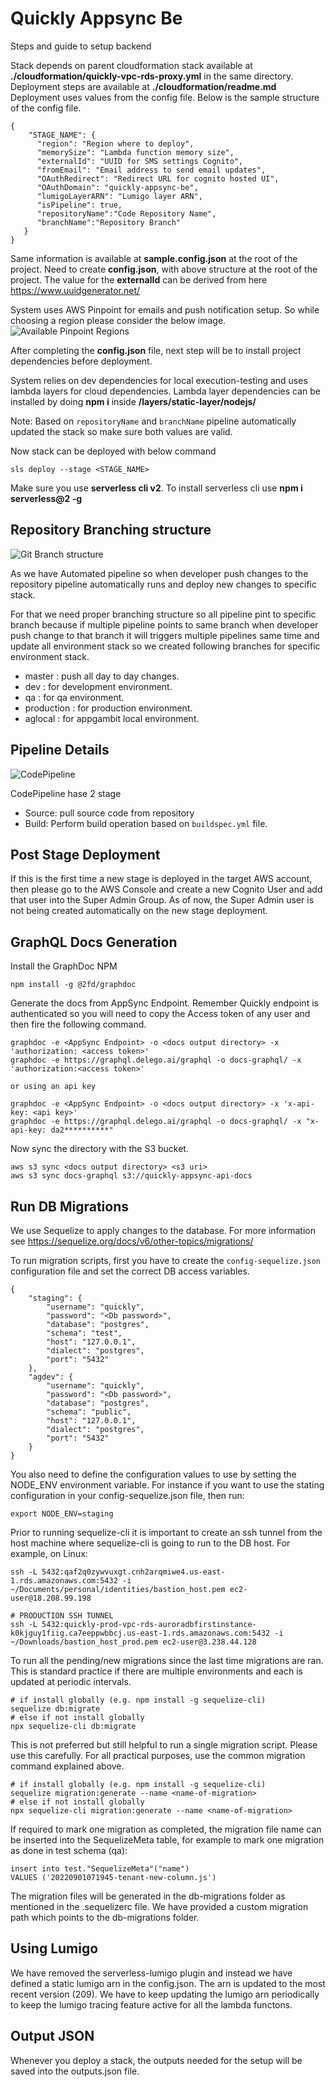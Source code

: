 
# Quickly Appsync Be

Steps and guide to setup backend

Stack depends on parent cloudformation stack available at **./cloudformation/quickly-vpc-rds-proxy.yml** in the same directory. Deployment steps are available at **./cloudformation/readme.md**
Deployment uses values from the config file. Below is the sample structure of the config file.
```
{
    "STAGE_NAME": {
      "region": "Region where to deploy",
      "memorySize": "Lambda function memory size",
      "externalId": "UUID for SMS settings Cognito",
      "fromEmail": "Email address to send email updates",
      "OAuthRedirect": "Redirect URL for cognito hosted UI",
      "OAuthDomain": "quickly-appsync-be",
      "lumigoLayerARN": "Lumigo layer ARN",
      "isPipeline": true,
      "repositoryName":"Code Repository Name",
      "branchName":"Repository Branch"
   }
}
```
Same information is available at **sample.config.json** at the root of the project. Need to create **config.json**, with above structure at the root of the project.
The value for the **externalId** can be derived from here https://www.uuidgenerator.net/

System uses AWS Pinpoint for emails and push notification setup. So while choosing a region please consider the below image.
![Available Pinpoint Regions](https://quickly-appsync-be-setup-guide.s3.us-east-2.amazonaws.com/pinpoint-available-regions.png)

After completing the **config.json** file, next step will be to install project dependencies before deployment.

System relies on dev dependencies for local execution-testing and uses lambda layers for cloud dependencies.
Lambda layer dependencies can be installed by doing **npm i** inside **/layers/static-layer/nodejs/**

Note: Based on `repositoryName` and `branchName` pipeline automatically updated the stack so make sure both values are valid.

Now stack can be deployed with below command
```
sls deploy --stage <STAGE_NAME>
```
Make sure you use **serverless cli v2**.
To install serverless cli use **npm i serverless@2 -g**

## Repository Branching structure
 
![Git Branch structure](/extra/gitbranch.png)
 
As we have Automated pipeline so when developer push changes to the repository pipeline automatically runs and deploy new changes to specific stack.
 
For that we need proper branching structure so all pipeline pint to specific branch because if multiple pipeline points to same branch when developer push change to that branch it will triggers multiple pipelines same time and update all environment stack so we created following branches for specific environment stack.
 
- master : push all day to day changes.
- dev : for development environment.
- qa : for qa environment.
- production : for production environment.
- aglocal : for appgambit local environment.
 
## Pipeline Details
![CodePipeline](/extra/pipeline.png)

CodePipeline hase 2 stage
- Source: pull source code from repository
- Build: Perform build operation based on `buildspec.yml` file.

## Post Stage Deployment

If this is the first time a new stage is deployed in the target AWS account, then please go to the AWS Console and create a new Cognito User and add that user into the Super Admin Group. As of now, the Super Admin user is not being created automatically on the new stage deployment.

## GraphQL Docs Generation

Install the GraphDoc NPM

```
npm install -g @2fd/graphdoc
```

Generate the docs from AppSync Endpoint. Remember Quickly endpoint is authenticated so you will need to copy the Access token of any user and then fire the following command.

```
graphdoc -e <AppSync Endpoint> -o <docs output directory> -x 'authorization: <access token>'
graphdoc -e https://graphql.delego.ai/graphql -o docs-graphql/ -x 'authorization:<access token>'

or using an api key

graphdoc -e <AppSync Endpoint> -o <docs output directory> -x 'x-api-key: <api key>'
graphdoc -e https://graphql.delego.ai/graphql -o docs-graphql/ -x "x-api-key: da2**********"
```

Now sync the directory with the S3 bucket.

```
aws s3 sync <docs output directory> <s3 uri>
aws s3 sync docs-graphql s3://quickly-appsync-api-docs
```


## Run DB Migrations

We use Sequelize to apply changes to the database. For more information see https://sequelize.org/docs/v6/other-topics/migrations/

To run migration scripts, first you have to create the `config-sequelize.json` configuration file and set the correct DB access variables.

```
{
    "staging": {
        "username": "quickly",
        "password": "<Db password>",
        "database": "postgres",
        "schema": "test",
        "host": "127.0.0.1",
        "dialect": "postgres",
        "port": "5432"
    },
    "agdev": {
        "username": "quickly",
        "password": "<Db password>",
        "database": "postgres",
        "schema": "public",
        "host": "127.0.0.1",
        "dialect": "postgres",
        "port": "5432"
    }
}
```

You also need to define the configuration values to use by setting the NODE_ENV environment variable.
For instance if you want to use the stating configuration in your config-sequelize.json file, then run:
```
export NODE_ENV=staging
```

Prior to running sequelize-cli it is important to create an ssh tunnel from the host machine where sequelize-cli is going to run to the DB host.
For example, on Linux:
```
ssh -L 5432:qaf2q0zywvuxgt.cnh2arqmiwe4.us-east-1.rds.amazonaws.com:5432 -i ~/Documents/personal/identities/bastion_host.pem ec2-user@18.208.99.198

# PRODUCTION SSH TUNNEL
ssh -L 5432:quickly-prod-vpc-rds-auroradbfirstinstance-k0kjguy1fiig.ca7eeppwbbcj.us-east-1.rds.amazonaws.com:5432 -i ~/Downloads/bastion_host_prod.pem ec2-user@3.238.44.128
```

To run all the pending/new migrations since the last time migrations are ran. This is standard practice if there are multiple environments and each is updated at periodic intervals.

```
# if install globally (e.g. npm install -g sequelize-cli)
sequelize db:migrate
# else if not install globally
npx sequelize-cli db:migrate
```

This is not preferred but still helpful to run a single migration script. Please use this carefully. For all practical purposes, use the common migration command explained above.

```
# if install globally (e.g. npm install -g sequelize-cli)
sequelize migration:generate --name <name-of-migration>
# else if not install globally
npx sequelize-cli migration:generate --name <name-of-migration>
```

If required to mark one migration as completed, the migration file name can be inserted into the SequelizeMeta table, for example to mark one migration as done in test schema (qa):
```
insert into test."SequelizeMeta"("name")
VALUES ('20220901071945-tenant-new-column.js')
```

The migration files will be generated in the db-migrations folder as mentioned in the .sequelizerc file. We have provided a custom migration path which points to the db-migrations folder.

## Using Lumigo

We have removed the serverless-lumigo plugin and instead we have defined a static lumigo arn in the config.json. The arn is updated to the most recent version (209). We have to keep updating the lumigo arn periodically to keep the lumigo tracing feature active for all the lambda functons.


## Output JSON

Whenever you deploy a stack, the outputs needed for the setup will be saved into the outputs.json file.